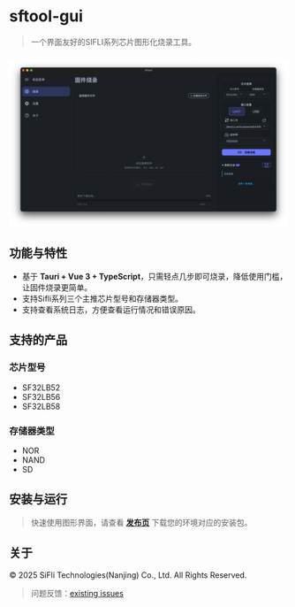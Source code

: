 # sftool-gui

 > 一个界面友好的SIFLI系列芯片图形化烧录工具。
### 
![sftool_gui](./assets/sftool_gui.png)

## 功能与特性
- 基于 **Tauri + Vue 3 + TypeScript**，只需轻点几步即可烧录，降低使用门槛，让固件烧录更简单。
- 支持Sifli系列三个主推芯片型号和存储器类型。
- 支持查看系统日志，方便查看运行情况和错误原因。

## 支持的产品
### 芯片型号
- SF32LB52
- SF32LB56
- SF32LB58
### 存储器类型
- NOR
- NAND
- SD

## 安装与运行

> 快速使用图形界面，请查看 **[发布页](https://github.com/OpenSiFli/sftool-gui/releases)** 下载您的环境对应的安装包。

## 关于

© 2025 SiFli Technologies(Nanjing) Co., Ltd. All Rights Reserved.

> 问题反馈：[existing issues](https://github.com/OpenSiFli/sftool-gui/issues) 
